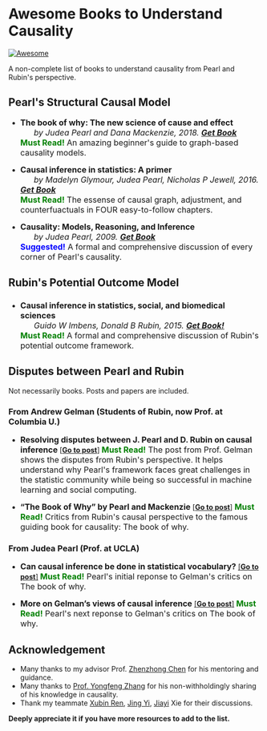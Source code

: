# Awesome Books to Understand Causality

 [![Awesome](https://cdn.rawgit.com/sindresorhus/awesome/d7305f38d29fed78fa85652e3a63e154dd8e8829/media/badge.svg)](https://github.com/sindresorhus/awesome)

 A non-complete list of books to understand causality from Pearl and Rubin's perspective.

## Pearl's Structural Causal Model

* <font size=3>**The book of why: The new science of cause and effect**</font>  
  <font size=3>&nbsp; &nbsp; &nbsp; *by Judea Pearl and Dana Mackenzie, 2018. [**Get Book**](https://scholar.google.com/citations?view_op=view_citation&hl=en&user=bAipNH8AAAAJ&citation_for_view=bAipNH8AAAAJ:EsrhoZGmrkoC)* </font>   
  <font size=3><font color=#008000>**Must Read!**</font> An amazing beginner's guide to graph-based causality models.</font>

* <font size=3>**Causal inference in statistics: A primer**</font>  
  <font size=3>&nbsp; &nbsp; &nbsp; *by Madelyn Glymour, Judea Pearl, Nicholas P Jewell, 2016. [**Get Book**](https://scholar.google.com/citations?view_op=view_citation&hl=en&user=bAipNH8AAAAJ&cstart=20&pagesize=80&citation_for_view=bAipNH8AAAAJ:35N4QoGY0k4C)* </font>   
  <font size=3><font color=#008000>**Must Read!**</font> The essense of causal graph, adjustment, and counterfuactuals in FOUR easy-to-follow chapters.</font>

* <font size=3>**Causality: Models, Reasoning, and Inference**</font>  
  <font size=3>&nbsp; &nbsp; &nbsp; *by Judea Pearl, 2009. [**Get Book**](https://scholar.google.com/citations?view_op=view_citation&hl=en&user=bAipNH8AAAAJ&citation_for_view=bAipNH8AAAAJ:u-x6o8ySG0sC)* </font>   
  <font size=3><font color=#0000FF>**Suggested!**</font> A formal and comprehensive discussion of every corner of Pearl's causality.</font>


## Rubin's Potential Outcome Model

###

* <font size=3>**Causal inference in statistics, social, and biomedical sciences**</font>  
  <font size=3>&nbsp; &nbsp; &nbsp; *Guido W Imbens, Donald B Rubin, 2015. [**Get Book!**](https://scholar.google.com/citations?view_op=view_citation&hl=en&user=5q4fhUoAAAAJ&citation_for_view=5q4fhUoAAAAJ:QeguYG95ZbAC)* </font>   
  <font size=3><font color=#008000>**Must Read!**</font> A formal and comprehensive discussion of Rubin's potential outcome framework.</font>

### 

## Disputes between Pearl and Rubin
 Not necessarily books. Posts and papers are included.

### From Andrew Gelman (Students of Rubin, now Prof. at Columbia U.)

* <font size=3>**Resolving disputes between J. Pearl and D. Rubin on causal inference**</font> [[**Go to post**]](https://statmodeling.stat.columbia.edu/2009/07/05/disputes_about/)
  <font size=3><font color=#008000>**Must Read!**</font> The post from Prof. Gelman shows the disputes from Rubin's perspective. It helps understand why Pearl's framework faces great challenges in the statistic community while being so successful in machine learning and social computing. </font>


* <font size=3>**“The Book of Why” by Pearl and Mackenzie**</font> [[**Go to post**]](https://statmodeling.stat.columbia.edu/2019/01/08/book-pearl-mackenzie/)
  <font size=3><font color=#008000>**Must Read!**</font> Critics from Rubin's causal perspective to the famous guiding book for causality: The book of why. </font>



### From Judea Pearl (Prof. at UCLA)

* <font size=3>**Can causal inference be done in statistical vocabulary?**</font> [[**Go to post**]](http://causality.cs.ucla.edu/blog/index.php/2019/01/09/can-causal-inference-be-done-in-statistical-vocabulary/)
  <font size=3><font color=#008000>**Must Read!**</font> Pearl's initial reponse to Gelman's critics on The book of why. </font>

* <font size=3>**More on Gelman’s views of causal inference**</font> [[**Go to post**]](http://causality.cs.ucla.edu/blog/index.php/2019/01/15/more-on-gelmans-views-of-causal-inference/)
  <font size=3><font color=#008000>**Must Read!**</font> Pearl's next reponse to Gelman's critics on The book of why. </font>


## Acknowledgement
- Many thanks to my advisor Prof. [Zhenzhong Chen](http://iip.whu.edu.cn/~zzchen/index.html) for his mentoring and guidance.   
- Many thanks to [Prof. Yongfeng Zhang](yongfeng.me) for his non-withholdingly sharing of his knowledge in causality.   
- Thank my teammate [Xubin Ren](https://github.com/Re-bin), [Jing Yi](https://github.com/jing-1), [Jiayi](https://github.com/JennyXieJiayi) Xie for their discussions.

**Deeply appreciate it if you have more resources to add to the list.**
